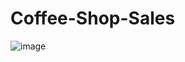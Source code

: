 # Coffee-Shop-Sales
![image](https://github.com/Maryamfaisalz/Coffee-Shop-Sales/assets/79410940/e6d26c51-f895-44a3-a04c-1cbe9be0f1d3)
